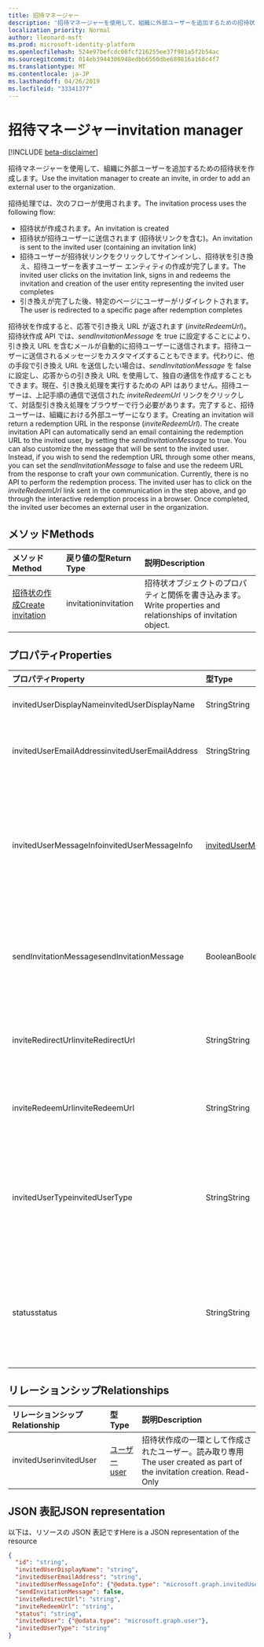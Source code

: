 ```yaml
---
title: 招待マネージャー
description: '招待マネージャーを使用して、組織に外部ユーザーを追加するための招待状を作成します。 '
localization_priority: Normal
author: lleonard-msft
ms.prod: microsoft-identity-platform
ms.openlocfilehash: 524e97befcdc08fcf216255ee37f981a5f2b54ac
ms.sourcegitcommit: 014eb3944306948edbb6560dbe689816a168c4f7
ms.translationtype: MT
ms.contentlocale: ja-JP
ms.lasthandoff: 04/26/2019
ms.locfileid: "33341377"
---
```

# <a name="invitation-manager"></a><span data-ttu-id="0b889-103">招待マネージャー</span><span class="sxs-lookup"><span data-stu-id="0b889-103">invitation manager</span></span>

[!INCLUDE [beta-disclaimer](../../includes/beta-disclaimer.md)]

<span data-ttu-id="0b889-104">招待マネージャーを使用して、組織に外部ユーザーを追加するための招待状を作成します。</span><span class="sxs-lookup"><span data-stu-id="0b889-104">Use the invitation manager to create an invite, in order to add an external user to the organization.</span></span> 

<span data-ttu-id="0b889-105">招待処理では、次のフローが使用されます。</span><span class="sxs-lookup"><span data-stu-id="0b889-105">The invitation process uses the following flow:</span></span>

* <span data-ttu-id="0b889-106">招待状が作成されます。</span><span class="sxs-lookup"><span data-stu-id="0b889-106">An invitation is created</span></span>
* <span data-ttu-id="0b889-107">招待状が招待ユーザーに送信されます (招待状リンクを含む)。</span><span class="sxs-lookup"><span data-stu-id="0b889-107">An invitation is sent to the invited user (containing an invitation link)</span></span>
* <span data-ttu-id="0b889-108">招待ユーザーが招待状リンクをクリックしてサインインし、招待状を引き換え、招待ユーザーを表すユーザー エンティティの作成が完了します。</span><span class="sxs-lookup"><span data-stu-id="0b889-108">The invited user clicks on the invitation link, signs in and redeems the invitation and creation of the user entity representing the invited user completes</span></span>
* <span data-ttu-id="0b889-109">引き換えが完了した後、特定のページにユーザーがリダイレクトされます。</span><span class="sxs-lookup"><span data-stu-id="0b889-109">The user is redirected to a specific page after redemption completes</span></span>

<span data-ttu-id="0b889-p101">招待状を作成すると、応答で引き換え URL が返されます (*inviteRedeemUrl*)。招待状作成 API では、*sendInvitationMessage* を true に設定することにより、引き換え URL を含むメールが自動的に招待ユーザーに送信されます。招待ユーザーに送信されるメッセージをカスタマイズすることもできます。代わりに、他の手段で引き換え URL を送信したい場合は、*sendInvitationMessage* を false に設定し、応答からの引き換え URL を使用して、独自の通信を作成することもできます。現在、引き換え処理を実行するための API はありません。招待ユーザーは、上記手順の通信で送信された *inviteRedeemUrl* リンクをクリックして、対話型引き換え処理をブラウザーで行う必要があります。完了すると、招待ユーザーは、組織における外部ユーザーになります。</span><span class="sxs-lookup"><span data-stu-id="0b889-p101">Creating an invitation will return a redemption URL in the response (*inviteRedeemUrl*). The create invitation API can automatically send an email containing the redemption URL to the invited user, by setting the *sendInvitationMessage* to true. You can also customize the message that will be sent to the invited user. Instead, if you wish to send the redemption URL through some other means, you can set the *sendInvitationMessage* to false and use the redeem URL from the response to craft your own communication. Currently, there is no API to perform the redemption process. The invited user has to click on the *inviteRedeemUrl* link sent in the communication in the step above, and go through the interactive redemption process in a browser. Once completed, the invited user becomes an external user in the organization.</span></span>


## <a name="methods"></a><span data-ttu-id="0b889-117">メソッド</span><span class="sxs-lookup"><span data-stu-id="0b889-117">Methods</span></span>
| <span data-ttu-id="0b889-118">メソッド</span><span class="sxs-lookup"><span data-stu-id="0b889-118">Method</span></span>       | <span data-ttu-id="0b889-119">戻り値の型</span><span class="sxs-lookup"><span data-stu-id="0b889-119">Return Type</span></span>  |<span data-ttu-id="0b889-120">説明</span><span class="sxs-lookup"><span data-stu-id="0b889-120">Description</span></span>|
|:---------------|:--------|:----------|
|[<span data-ttu-id="0b889-121">招待状の作成</span><span class="sxs-lookup"><span data-stu-id="0b889-121">Create invitation</span></span>](../api/invitation-post.md) | <span data-ttu-id="0b889-122">invitation</span><span class="sxs-lookup"><span data-stu-id="0b889-122">invitation</span></span> | <span data-ttu-id="0b889-123">招待状オブジェクトのプロパティと関係を書き込みます。</span><span class="sxs-lookup"><span data-stu-id="0b889-123">Write properties and relationships of invitation object.</span></span>|

## <a name="properties"></a><span data-ttu-id="0b889-124">プロパティ</span><span class="sxs-lookup"><span data-stu-id="0b889-124">Properties</span></span>
| <span data-ttu-id="0b889-125">プロパティ</span><span class="sxs-lookup"><span data-stu-id="0b889-125">Property</span></span>     | <span data-ttu-id="0b889-126">型</span><span class="sxs-lookup"><span data-stu-id="0b889-126">Type</span></span>   |<span data-ttu-id="0b889-127">説明</span><span class="sxs-lookup"><span data-stu-id="0b889-127">Description</span></span>|
|:---------------|:--------|:----------|
|<span data-ttu-id="0b889-128">invitedUserDisplayName</span><span class="sxs-lookup"><span data-stu-id="0b889-128">invitedUserDisplayName</span></span>|<span data-ttu-id="0b889-129">String</span><span class="sxs-lookup"><span data-stu-id="0b889-129">String</span></span>|<span data-ttu-id="0b889-130">招待されるユーザーの表示名。</span><span class="sxs-lookup"><span data-stu-id="0b889-130">The display name of the user being invited.</span></span>|
|<span data-ttu-id="0b889-131">invitedUserEmailAddress</span><span class="sxs-lookup"><span data-stu-id="0b889-131">invitedUserEmailAddress</span></span>|<span data-ttu-id="0b889-132">String</span><span class="sxs-lookup"><span data-stu-id="0b889-132">String</span></span>|<span data-ttu-id="0b889-p102">招待されるユーザーのメール アドレス。必須。</span><span class="sxs-lookup"><span data-stu-id="0b889-p102">The email address of the user being invited. Required.</span></span>|
|<span data-ttu-id="0b889-135">invitedUserMessageInfo</span><span class="sxs-lookup"><span data-stu-id="0b889-135">invitedUserMessageInfo</span></span>|[<span data-ttu-id="0b889-136">invitedUserMessageInfo</span><span class="sxs-lookup"><span data-stu-id="0b889-136">invitedUserMessageInfo</span></span>](invitedusermessageinfo.md)|<span data-ttu-id="0b889-137">メッセージ テキスト、言語、および cc 受信者リストのカスタマイズなど、招待ユーザーに送信されるメッセージの追加構成。</span><span class="sxs-lookup"><span data-stu-id="0b889-137">Additional configuration for the message being sent to the invited user, including customizing message text, language and cc recipient list.</span></span>|
|<span data-ttu-id="0b889-138">sendInvitationMessage</span><span class="sxs-lookup"><span data-stu-id="0b889-138">sendInvitationMessage</span></span>|<span data-ttu-id="0b889-139">Boolean</span><span class="sxs-lookup"><span data-stu-id="0b889-139">Boolean</span></span>|<span data-ttu-id="0b889-p103">招待されるユーザーにメールを送信するかどうかを示します。既定値は false です。</span><span class="sxs-lookup"><span data-stu-id="0b889-p103">Indicates whether an email should be sent to the user being invited or not. The default is false.</span></span>|
|<span data-ttu-id="0b889-142">inviteRedirectUrl</span><span class="sxs-lookup"><span data-stu-id="0b889-142">inviteRedirectUrl</span></span>|<span data-ttu-id="0b889-143">String</span><span class="sxs-lookup"><span data-stu-id="0b889-143">String</span></span>|<span data-ttu-id="0b889-p104">招待状が引き換えられるとにユーザーがリダイレクトされる URL。必須。</span><span class="sxs-lookup"><span data-stu-id="0b889-p104">The URL user should be redirected to once the invitation is redeemed. Required.</span></span>|
|<span data-ttu-id="0b889-146">inviteRedeemUrl</span><span class="sxs-lookup"><span data-stu-id="0b889-146">inviteRedeemUrl</span></span>|<span data-ttu-id="0b889-147">String</span><span class="sxs-lookup"><span data-stu-id="0b889-147">String</span></span>|<span data-ttu-id="0b889-p105">ユーザーが招待状の引き換えに使用できる URL。読み取り専用</span><span class="sxs-lookup"><span data-stu-id="0b889-p105">The URL user can use to redeem his invitation. Read-Only</span></span>|
|<span data-ttu-id="0b889-150">invitedUserType</span><span class="sxs-lookup"><span data-stu-id="0b889-150">invitedUserType</span></span>|<span data-ttu-id="0b889-151">String</span><span class="sxs-lookup"><span data-stu-id="0b889-151">String</span></span>|<span data-ttu-id="0b889-p106">招待されるユーザーの userType。既定では Guest です。会社の管理者は、Member として招待できます。</span><span class="sxs-lookup"><span data-stu-id="0b889-p106">The userType of the user being invited. By default, this is Guest. You can invite as Member if you're are company administrator.</span></span> |
|<span data-ttu-id="0b889-155">status</span><span class="sxs-lookup"><span data-stu-id="0b889-155">status</span></span>|<span data-ttu-id="0b889-156">String</span><span class="sxs-lookup"><span data-stu-id="0b889-156">String</span></span>|<span data-ttu-id="0b889-p107">招待の状態。可能な値:PendingAcceptance、Completed、InProgress、および Error</span><span class="sxs-lookup"><span data-stu-id="0b889-p107">The status of the invitation. Possible values: PendingAcceptance, Completed, InProgress, and Error</span></span>|

## <a name="relationships"></a><span data-ttu-id="0b889-159">リレーションシップ</span><span class="sxs-lookup"><span data-stu-id="0b889-159">Relationships</span></span>
| <span data-ttu-id="0b889-160">リレーションシップ</span><span class="sxs-lookup"><span data-stu-id="0b889-160">Relationship</span></span> | <span data-ttu-id="0b889-161">型</span><span class="sxs-lookup"><span data-stu-id="0b889-161">Type</span></span>   |<span data-ttu-id="0b889-162">説明</span><span class="sxs-lookup"><span data-stu-id="0b889-162">Description</span></span>|
|:---------------|:--------|:----------|
|<span data-ttu-id="0b889-163">invitedUser</span><span class="sxs-lookup"><span data-stu-id="0b889-163">invitedUser</span></span>|[<span data-ttu-id="0b889-164">ユーザー</span><span class="sxs-lookup"><span data-stu-id="0b889-164">user</span></span>](user.md)|<span data-ttu-id="0b889-p108">招待状作成の一環として作成されたユーザー。読み取り専用</span><span class="sxs-lookup"><span data-stu-id="0b889-p108">The user created as part of the invitation creation. Read-Only</span></span>|

## <a name="json-representation"></a><span data-ttu-id="0b889-167">JSON 表記</span><span class="sxs-lookup"><span data-stu-id="0b889-167">JSON representation</span></span>
<span data-ttu-id="0b889-168">以下は、リソースの JSON 表記です</span><span class="sxs-lookup"><span data-stu-id="0b889-168">Here is a JSON representation of the resource</span></span>

<!-- 
{ 
    "blockType": "resource",
    "keyProperty":"id",
    "@odata.type": "microsoft.graph.invitation", 
    "optionalProperties": [
        "invitedUser"
     ],
    "baseType": "microsoft.graph.entity"
} 
-->
```json
{
  "id": "string",
  "invitedUserDisplayName": "string",
  "invitedUserEmailAddress": "string",
  "invitedUserMessageInfo": {"@odata.type": "microsoft.graph.invitedUserMessageInfo"},
  "sendInvitationMessage": false,
  "inviteRedirectUrl": "string",
  "inviteRedeemUrl": "string",
  "status": "string",
  "invitedUser": {"@odata.type": "microsoft.graph.user"},
  "invitedUserType": "string"
}
```


<!-- uuid: 8fcb5dbc-d5aa-4681-8e31-b001d5168d79
2016-22-25 14:57:30 UTC -->
<!--
{
  "type": "#page.annotation",
  "description": "invitation resource",
  "keywords": "",
  "section": "documentation",
  "tocPath": "",
  "suppressions": []
}
-->
